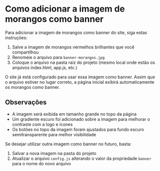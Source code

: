 # Como adicionar a imagem de morangos como banner

Para adicionar a imagem de morangos como banner do site, siga estas instruções:

1. Salve a imagem de morangos vermelhos brilhantes que você compartilhou
2. Renomeie o arquivo para `banner-morangos.jpg`
3. Coloque o arquivo na pasta raiz do projeto (mesmo local onde estão os arquivos index.html, app.js, etc.)

O site já está configurado para usar essa imagem como banner. Assim que o arquivo estiver no lugar correto, a página inicial exibirá automaticamente os morangos como banner.

## Observações

- A imagem será exibida em tamanho grande no topo da página
- Um gradiente escuro foi adicionado sobre a imagem para melhorar o contraste com a logo e ícones
- Os botões no topo da imagem foram ajustados para fundo escuro semitransparente para melhor visibilidade

Se desejar utilizar outra imagem como banner no futuro, basta:
1. Salvar a nova imagem na pasta do projeto
2. Atualizar o arquivo `config.js` alterando o valor da propriedade `banner` para o nome do novo arquivo 
